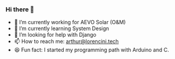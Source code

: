 ### Hi there 👋

- 🔭 I’m currently working for AEVO Solar (O&M) 
- 🌱 I’m currently learning System Design
- 🤔 I’m looking for help with Django
- 📫 How to reach me: arthur@lorencini.tech
- 😆 Fun fact: I started my programming path with Arduino and C. 

